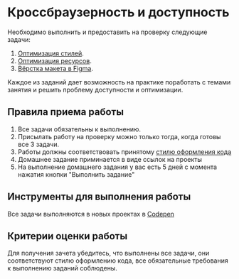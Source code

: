 # Кроссбраузерность и доступность

Необходимо выполнить и предоставить на проверку следующие задачи:

1. [Оптимизация стилей](./variables).
2. [Оптимизация ресурсов](./project-optimization).
3. [Вёрстка макета в Figma](./figma).

Каждое из заданий дает возможность на практике поработать с темами занятия и решить проблему доступности и оптимизации.

## Правила приема работы
1. Все задачи обязательны к выполнению. 
2. Присылать работу на проверку можно только тогда, когда готовы все 3 задачи.
3. Работы должны соответствовать принятому [стилю оформления кода](https://github.com/netology-code/codestyle/tree/master/css)
4. Домашнее задание приминается в виде ссылок на проекты
5. На выполнение домашнего задания у вас есть 5 дней с момента нажатия кнопки "Выполнить задание"

## Инструменты для выполнения работы

Все задачи выполняются в новых проектах в [Codepen](https://codepen.io/)

## Критерии оценки работы
Для получения зачета убедитесь, что выполнены все задачи, они cоответствуют стилю оформлению кода, все обязательные требования к выполнению заданий соблюдены.
